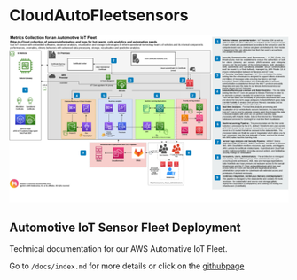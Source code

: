 # CloudAutoFleetsensors

![Architecture Diagram](./docs/img/iots_jems_private-Page-1(4).jpg)

## Automotive IoT Sensor Fleet Deployment

Technical documentation for our AWS Automative IoT Fleet.

Go to `/docs/index.md` for more details or click on the [githubpage](https://clementsiegrist.github.io/iot_fleet/)

